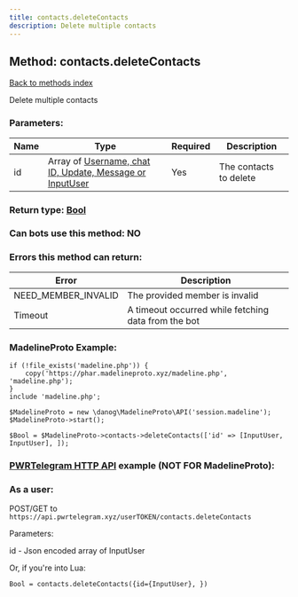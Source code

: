 ```yaml
---
title: contacts.deleteContacts
description: Delete multiple contacts
---
```

## Method: contacts.deleteContacts  
[Back to methods index](index.md)


Delete multiple contacts

### Parameters:

| Name     |    Type       | Required | Description |
|----------|---------------|----------|-------------|
|id|Array of [Username, chat ID, Update, Message or InputUser](../types/InputUser.md) | Yes|The contacts to delete|


### Return type: [Bool](../types/Bool.md)

### Can bots use this method: **NO**


### Errors this method can return:

| Error    | Description   |
|----------|---------------|
|NEED_MEMBER_INVALID|The provided member is invalid|
|Timeout|A timeout occurred while fetching data from the bot|


### MadelineProto Example:


```
if (!file_exists('madeline.php')) {
    copy('https://phar.madelineproto.xyz/madeline.php', 'madeline.php');
}
include 'madeline.php';

$MadelineProto = new \danog\MadelineProto\API('session.madeline');
$MadelineProto->start();

$Bool = $MadelineProto->contacts->deleteContacts(['id' => [InputUser, InputUser], ]);
```

### [PWRTelegram HTTP API](https://pwrtelegram.xyz) example (NOT FOR MadelineProto):



### As a user:

POST/GET to `https://api.pwrtelegram.xyz/userTOKEN/contacts.deleteContacts`

Parameters:

id - Json encoded  array of InputUser




Or, if you're into Lua:

```
Bool = contacts.deleteContacts({id={InputUser}, })
```

